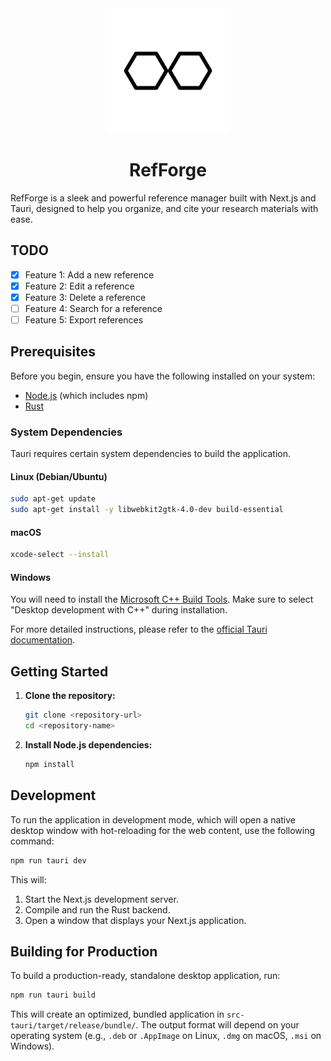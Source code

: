<div align="center">
  <img src="docs/logo.svg" alt="RefForge Logo" width="200" height="200">
  <h1>RefForge</h1>
</div>

RefForge is a sleek and powerful reference manager built with Next.js and Tauri, designed to help you organize, and cite your research materials with ease.

## TODO

- [x] Feature 1: Add a new reference
- [x] Feature 2: Edit a reference
- [x] Feature 3: Delete a reference
- [ ] Feature 4: Search for a reference
- [ ] Feature 5: Export references

## Prerequisites

Before you begin, ensure you have the following installed on your system:

-   [Node.js](https://nodejs.org/) (which includes npm)
-   [Rust](https://www.rust-lang.org/tools/install)

### System Dependencies

Tauri requires certain system dependencies to build the application.

#### Linux (Debian/Ubuntu)

```bash
sudo apt-get update
sudo apt-get install -y libwebkit2gtk-4.0-dev build-essential
```

#### macOS

```bash
xcode-select --install
```

#### Windows

You will need to install the [Microsoft C++ Build Tools](https://visualstudio.microsoft.com/visual-cpp-build-tools/). Make sure to select "Desktop development with C++" during installation.

For more detailed instructions, please refer to the [official Tauri documentation](https://tauri.app/v1/guides/getting-started/prerequisites/).

## Getting Started

1.  **Clone the repository:**
    ```bash
    git clone <repository-url>
    cd <repository-name>
    ```

2.  **Install Node.js dependencies:**
    ```bash
    npm install
    ```

## Development

To run the application in development mode, which will open a native desktop window with hot-reloading for the web content, use the following command:

```bash
npm run tauri dev
```

This will:
1.  Start the Next.js development server.
2.  Compile and run the Rust backend.
3.  Open a window that displays your Next.js application.

## Building for Production

To build a production-ready, standalone desktop application, run:

```bash
npm run tauri build
```

This will create an optimized, bundled application in `src-tauri/target/release/bundle/`. The output format will depend on your operating system (e.g., `.deb` or `.AppImage` on Linux, `.dmg` on macOS, `.msi` on Windows).

